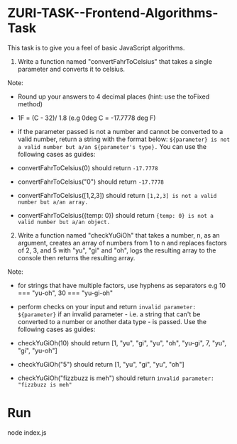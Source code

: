 # ZURI-TASK--Frontend-Algorithms-Task

This task is to give you a feel of basic JavaScript algorithms.

1. Write a function named "convertFahrToCelsius" that takes a single parameter and converts it to celsius.

Note:

- Round up your answers to 4 decimal places (hint: use the toFixed method)
- 1F = (C - 32)/ 1.8 (e.g 0deg C = -17.7778 deg F)
- if the parameter passed is not a number and cannot be converted to a valid number, return a string with the format below:
  `${parameter} is not a valid number but a/an ${parameter's type}.`
  You can use the following cases as guides:

- convertFahrToCelsius(0) should return `-17.7778`
- convertFahrToCelsius("0") should return `-17.7778`
- convertFahrToCelsius([1,2,3]) should return `[1,2,3] is not a valid number but a/an array.`
- convertFahrToCelsius({temp: 0}) should return `{temp: 0} is not a valid number but a/an object.`

2. Write a function named "checkYuGiOh" that takes a number, n, as an argument, creates an array of numbers from 1 to n and replaces factors of 2, 3, and 5 with "yu", "gi" and "oh", logs the resulting array to the console then returns the resulting array.

Note:

- for strings that have multiple factors, use hyphens as separators
  e.g 10 === "yu-oh", 30 === "yu-gi-oh"
- perform checks on your input and return `invalid parameter: ${parameter}` if an invalid parameter - i.e. a string that can't be converted to a number or another data type - is passed.
  Use the following cases as guides:

- checkYuGiOh(10) should return [1, "yu", "gi", "yu", "oh", "yu-gi", 7, "yu", "gi", "yu-oh"]
- checkYuGiOh("5") should return [1, "yu", "gi", "yu", "oh"]
- checkYuGiOh("fizzbuzz is meh") should return `invalid parameter: "fizzbuzz is meh"`

# Run

node index.js
